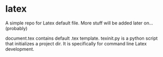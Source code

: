 # latex

A simple repo for Latex default file. More stuff will be added later on...(probably)

document.tex contains default .tex template.
texinit.py is a python script that initializes a project dir. It is specifically for command line Latex development.
